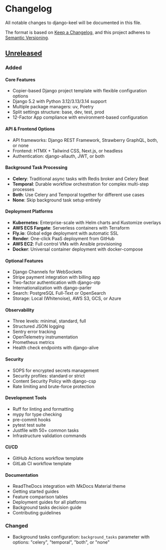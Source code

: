 # Changelog

All notable changes to django-keel will be documented in this file.

The format is based on [Keep a Changelog](https://keepachangelog.com/en/1.0.0/),
and this project adheres to [Semantic Versioning](https://semver.org/spec/v2.0.0.html).

## [Unreleased]

### Added

#### Core Features
- Copier-based Django project template with flexible configuration options
- Django 5.2 with Python 3.12/3.13/3.14 support
- Multiple package managers: uv, Poetry
- Split settings structure: base, dev, test, prod
- 12-Factor App compliance with environment-based configuration

#### API & Frontend Options
- API frameworks: Django REST Framework, Strawberry GraphQL, both, or none
- Frontend: HTMX + Tailwind CSS, Next.js, or headless
- Authentication: django-allauth, JWT, or both

#### Background Task Processing
- **Celery**: Traditional async tasks with Redis broker and Celery Beat
- **Temporal**: Durable workflow orchestration for complex multi-step processes
- **Both**: Use Celery and Temporal together for different use cases
- **None**: Skip background task setup entirely

#### Deployment Platforms
- **Kubernetes**: Enterprise-scale with Helm charts and Kustomize overlays
- **AWS ECS Fargate**: Serverless containers with Terraform
- **Fly.io**: Global edge deployment with automatic SSL
- **Render**: One-click PaaS deployment from GitHub
- **AWS EC2**: Full control VMs with Ansible provisioning
- **Docker**: Universal container deployment with docker-compose

#### Optional Features
- Django Channels for WebSockets
- Stripe payment integration with billing app
- Two-factor authentication with django-otp
- Internationalization with django-parler
- Search: PostgreSQL Full-Text or OpenSearch
- Storage: Local (Whitenoise), AWS S3, GCS, or Azure

#### Observability
- Three levels: minimal, standard, full
- Structured JSON logging
- Sentry error tracking
- OpenTelemetry instrumentation
- Prometheus metrics
- Health check endpoints with django-alive

#### Security
- SOPS for encrypted secrets management
- Security profiles: standard or strict
- Content Security Policy with django-csp
- Rate limiting and brute-force protection

#### Development Tools
- Ruff for linting and formatting
- mypy for type checking
- pre-commit hooks
- pytest test suite
- Justfile with 50+ common tasks
- Infrastructure validation commands

#### CI/CD
- GitHub Actions workflow template
- GitLab CI workflow template

#### Documentation
- ReadTheDocs integration with MkDocs Material theme
- Getting started guides
- Feature comparison tables
- Deployment guides for all platforms
- Background tasks decision guide
- Contributing guidelines

### Changed
- Background tasks configuration: `background_tasks` parameter with options: "celery", "temporal", "both", or "none"

[Unreleased]: https://github.com/CuriousLearner/django-keel/compare/HEAD...HEAD
